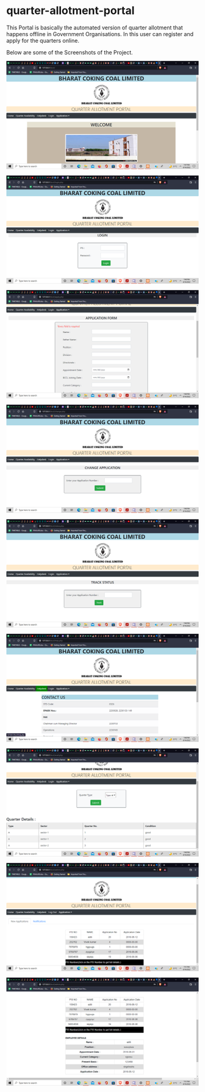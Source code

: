 
# quarter-allotment-portal

This Portal is basically the automated version of quarter allotment that happens offline in Government Organisations.
In this user can register and apply for the quarters online.
   
   Below are some of the Screenshots of the Project.
   
   ![alt text](https://github.com/vivekkumar592/Quarter-Allotment-Portal/blob/main/Screenshot%20(315).png)
   
   ![alt text](https://github.com/vivekkumar592/Quarter-Allotment-Portal/blob/main/Screenshot%20(316).png)
    
   ![alt text](https://github.com/vivekkumar592/Quarter-Allotment-Portal/blob/main/Screenshot%20(317).png)
   
   ![alt text](https://github.com/vivekkumar592/Quarter-Allotment-Portal/blob/main/Screenshot%20(318).png)
   
   ![alt text](https://github.com/vivekkumar592/Quarter-Allotment-Portal/blob/main/Screenshot%20(319).png)
   
   ![alt text](https://github.com/vivekkumar592/Quarter-Allotment-Portal/blob/main/Screenshot%20(320).png)
   
   ![alt text](https://github.com/vivekkumar592/Quarter-Allotment-Portal/blob/main/Screenshot%20(321).png)
   
   ![alt text](https://github.com/vivekkumar592/Quarter-Allotment-Portal/blob/main/Screenshot%20(322).png)
   
   ![alt text](https://github.com/vivekkumar592/Quarter-Allotment-Portal/blob/main/Screenshot%20(323).png)
   
